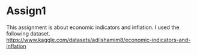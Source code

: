 # Assign1
This assignment is about economic indicators and inflation. I used the following dataset.
 https://www.kaggle.com/datasets/adilshamim8/economic-indicators-and-inflation 
